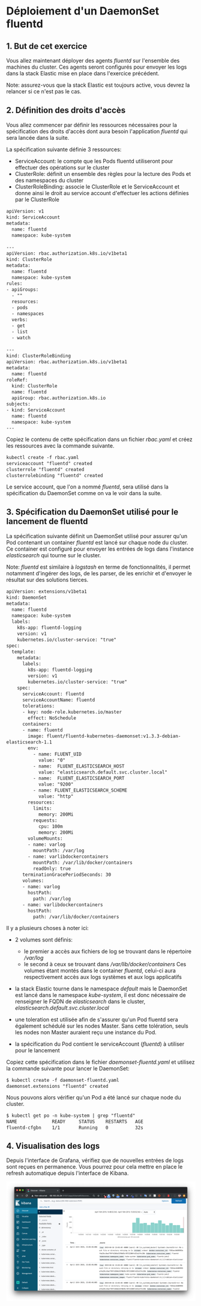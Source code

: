 # Déploiement d'un DaemonSet fluentd

## 1. But de cet exercice

Vous allez maintenant déployer des agents *fluentd* sur l'ensemble des machines du cluster. Ces agents seront configurés pour envoyer les logs dans la stack Elastic mise en place dans l'exercice précédent.

Note: assurez-vous que la stack Elastic est toujours active, vous devrez la relancer si ce n'est pas le cas.

## 2. Définition des droits d'accès

Vous allez commencer par définir les ressources nécessaires pour la spécification des droits d'accès dont aura besoin l'application *fluentd* qui sera lancée dans la suite.

La spécification suivante définie 3 ressources:
- ServiceAccount: le compte que les Pods fluentd utiliseront pour effectuer des opérations sur le cluster
- ClusterRole: définit un ensemble des règles pour la lecture des Pods et des namespaces du cluster
- ClusterRoleBinding: associe le ClusterRole et le ServiceAccount et donne ainsi le droit au service account d'effectuer les actions définies par le ClusterRole

```
apiVersion: v1
kind: ServiceAccount
metadata:
  name: fluentd
  namespace: kube-system

---
apiVersion: rbac.authorization.k8s.io/v1beta1
kind: ClusterRole
metadata:
  name: fluentd
  namespace: kube-system
rules:
- apiGroups:
  - ""
  resources:
  - pods
  - namespaces
  verbs:
  - get
  - list
  - watch

---
kind: ClusterRoleBinding
apiVersion: rbac.authorization.k8s.io/v1beta1
metadata:
  name: fluentd
roleRef:
  kind: ClusterRole
  name: fluentd
  apiGroup: rbac.authorization.k8s.io
subjects:
- kind: ServiceAccount
  name: fluentd
  namespace: kube-system
---
```

Copiez le contenu de cette spécification dans un fichier *rbac.yaml* et créez les ressources avec la commande suivante.

```
kubectl create -f rbac.yaml
serviceaccount "fluentd" created
clusterrole "fluentd" created
clusterrolebinding "fluentd" created
```

Le service account, que l'on a nommé *fluentd*, sera utilisé dans la spécification du DaemonSet comme on va le voir dans la suite.

## 3. Spécification du DaemonSet utilisé pour le lancement de fluentd

La spécification suivante définit un DaemonSet utilisé pour assurer qu'un Pod contenant un container *fluentd* est lancé sur chaque node du cluster. Ce container est configuré pour envoyer les entrées de logs dans l'instance *elasticsearch* qui tourne sur le cluster.

Note: *fluentd* est similaire à *logstash* en terme de fonctionnalités, il permet notamment d'ingérer des logs, de les parser, de les enrichir et d'envoyer le résultat sur des solutions tierces.

```
apiVersion: extensions/v1beta1
kind: DaemonSet
metadata:
  name: fluentd
  namespace: kube-system
  labels:
    k8s-app: fluentd-logging
    version: v1
    kubernetes.io/cluster-service: "true"
spec:
  template:
    metadata:
      labels:
        k8s-app: fluentd-logging
        version: v1
        kubernetes.io/cluster-service: "true"
    spec:
      serviceAccount: fluentd
      serviceAccountName: fluentd
      tolerations:
      - key: node-role.kubernetes.io/master
        effect: NoSchedule
      containers:
      - name: fluentd
        image: fluent/fluentd-kubernetes-daemonset:v1.3.3-debian-elasticsearch-1.1
        env:
          - name: FLUENT_UID
            value: "0"
          - name:  FLUENT_ELASTICSEARCH_HOST
            value: "elasticsearch.default.svc.cluster.local"
          - name:  FLUENT_ELASTICSEARCH_PORT
            value: "9200"
          - name: FLUENT_ELASTICSEARCH_SCHEME
            value: "http"
        resources:
          limits:
            memory: 200Mi
          requests:
            cpu: 100m
            memory: 200Mi
        volumeMounts:
        - name: varlog
          mountPath: /var/log
        - name: varlibdockercontainers
          mountPath: /var/lib/docker/containers
          readOnly: true
      terminationGracePeriodSeconds: 30
      volumes:
      - name: varlog
        hostPath:
          path: /var/log
      - name: varlibdockercontainers
        hostPath:
          path: /var/lib/docker/containers
```

Il y a plusieurs choses à noter ici:

- 2 volumes sont définis:
  - le premier a accès aux fichiers de log se trouvant dans le répertoire */var/log*
  - le second à ceux se trouvant dans */var/lib/docker/containers*
  Ces volumes étant montés dans le container *fluentd*, celui-ci aura respectivement accès aux logs systèmes et aux logs applicatifs


- la stack Elastic tourne dans le namespace *default* mais le DaemonSet est lancé dans le namespace *kube-system*, il est donc nécessaire de renseigner le FQDN de *elasticsearch* dans le cluster, *elasticsearch.default.svc.cluster.local*

- une toleration est utilisée afin de s'assurer qu'un Pod fluentd sera également schédulé sur les nodes Master. Sans cette tolération, seuls les nodes non Master auraient reçu une instance du Pod.

- la spécification du Pod contient le serviceAccount (*fluentd*) à utiliser pour le lancement

Copiez cette spécification dans le fichier *daemonset-fluentd.yaml* et utilisez la commande suivante pour lancer le DaemonSet:

```
$ kubectl create -f daemonset-fluentd.yaml
daemonset.extensions "fluentd" created
```

Nous pouvons alors vérifier qu'un Pod a été lancé sur chaque node du cluster.

```
$ kubectl get po -n kube-system | grep "fluentd"
NAME             READY     STATUS    RESTARTS   AGE
fluentd-cfgbn    1/1       Running   0          32s
```

## 4. Visualisation des logs

Depuis l'interface de Grafana, vérifiez que de nouvelles entrées de logs sont reçues en permanence. Vous pourrez pour cela mettre en place le refresh automatique depuis l'interface de Kibana.

![Kibana](./images/kibana-log-cluster.png)
